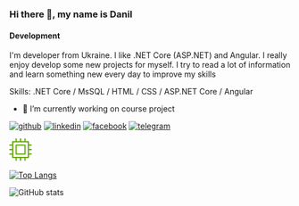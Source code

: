 ### Hi there 👋, my name is Danil
#### Development
I'm developer from Ukraine. I like .NET Core (ASP.NET) and Angular. I really enjoy develop some new projects for myself. I try to read a lot of information and learn something new every day to improve my skills 

Skills: .NET Core / MsSQL  / HTML / CSS / ASP.NET Core / Angular

- 🔭 I’m currently working on course project 

[<img src='https://cdn.jsdelivr.net/npm/simple-icons@3.0.1/icons/github.svg' alt='github' height='40'>](https://github.com/whaplzzz)  [<img src='https://cdn.jsdelivr.net/npm/simple-icons@3.0.1/icons/linkedin.svg' alt='linkedin' height='40'>](https://www.linkedin.com/in/https://www.linkedin.com/in/danil-shapvalenko-ba55a0190//)  [<img src='https://cdn.jsdelivr.net/npm/simple-icons@3.0.1/icons/facebook.svg' alt='facebook' height='40'>](https://www.facebook.com/https://www.facebook.com/danil.shapovalenko.925)  [<img src='https://cdn.jsdelivr.net/npm/simple-icons@3.0.1/icons/telegram.svg' alt='telegram' height='40'>](https://t.me/whaplz)  

<a href='https://docs.github.com/en/developers'><img src='https://raw.githubusercontent.com/acervenky/animated-github-badges/master/assets/devbadge.gif' width='40' height='40'></a> 

[![Top Langs](https://github-readme-stats.vercel.app/api/top-langs/?username=whaplzzz&layout=compact)](https://github.com/anuraghazra/github-readme-stats)

![GitHub stats](https://github-readme-stats.vercel.app/api?username=whaplzzz&show_icons=true&count_private=true)  

